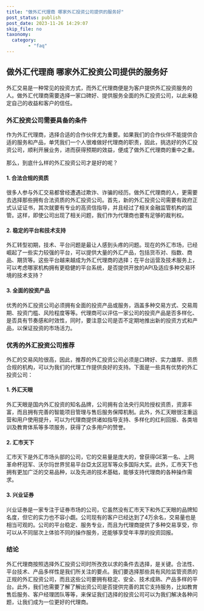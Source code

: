 ```yaml
---
title: "做外汇代理商 哪家外汇投资公司提供的服务好"
post_status: publish
post_date: 2023-11-26 14:29:07
skip_file: no
taxonomy:
  category:
        - "faq"
---
```


## 做外汇代理商 哪家外汇投资公司提供的服务好

外汇交易是一种常见的投资方式，而外汇代理商便是为客户提供外汇投资服务的人。做外汇代理商需要选择一家口碑好、提供服务全面的外汇投资公司，以此来稳定自己的收益和客户的信任。

### 外汇投资公司需要具备的条件

作为外汇代理商，选择合适的合作伙伴尤为重要。如果我们的合作伙伴不能提供合适的服务和产品，单凭我们一个人很难做好代理商的职责，因此，挑选好的外汇投资公司，顺利开展业务，进而获得预期的效益，便成了做外汇代理商的重中之重。

那么，到底什么样的外汇投资公司才是好的呢？

#### 1. 合法合规的资质

很多人参与外汇交易都曾经遭遇过欺诈、诈骗的经历。做外汇代理商的人，更需要去选择那些拥有合法资质的外汇投资公司。首先，新的外汇投资公司需要有政府正式认证证书，其次就要有专业的高资信指导，并且经过了相关金融监管机构的监管。这样，即使公司出现了相关问题，我们作为代理商也要有足够的裁判权。

#### 2. 稳定的平台和技术支持

外汇转型初期，技术、平台问题是最让人感到头疼的问题。现在的外汇市场，已经崛起了一些实力较强的平台，可以提供大量的外汇产品，包括货币对、指数、商品、期货等。这些平台越来越成为外汇代理商的选择；在平台运营及技术服务上，可以考虑哪家机构拥有更稳健的平台系统，是否提供开放的API及适应多种交易环境的技术支持？

#### 3. 全面的投资产品

优秀的外汇投资公司必须拥有全面的投资产品或服务，涵盖多种交易方式、交易周期、投资门槛、风险程度等等。代理商可以评估一家公司的投资产品是否多样化、是否具有节奏感和时效性，同时，要注意公司是否不定期地推出新的投资方式和产品，以保证投资的市场活力。

### 优秀的外汇投资公司推荐

外汇的交易风险很高，因此，推荐的外汇投资公司必须是口碑好、实力雄厚、资质合规的机构，可以为我们的代理工作提供良好的支持。下面是一些具有优势的外汇投资公司：

#### 1. 外汇天眼

外汇天眼是国内外汇投资的知名品牌，公司拥有合法央行风险授权资质，资源丰富，而且拥有完善的智能项目管理与售后服务保障机制。此外，外汇天眼很注重运营和用户使用提升，可以为代理商提供诸如指导支持、多样化的红利回报、各类培训及教育体系等多项服务，获得了众多用户的赞誉。

#### 2. 汇市天下

汇市天下是外汇市场头部的公司，它的交易量是庞大的，曾获得GE第一名、上网革命杯冠军、沃尔玛世界贸易平台亞太区冠军等众多国际大奖。此外，汇市天下也拥有更加广泛的交易品种，以及先进的技术基础，能够支持代理商的各种操作需求。

#### 3. 兴业证券

兴业证券是一家专注于证券市场的公司，它虽然没有汇市天下和外汇天眼的品牌知名度，但它的实力也不容小觑。公司现有的客户已经达到了4万余名，交易量也是相当可观的。公司的平台稳定、服务专业，而且为代理商提供了多种交易享受，你可以从不同层次上体验不同的操作服务，还能够享受年丰厚的投资回报。

### 结论

外汇代理商按照选择外汇投资公司时所孜孜以求的条件去选择，是关键。合法性、平台技术、产品多样性是我们所关注的要点。我们要选择那些具有风险监管资质的正规的外汇投资公司，而且这些公司要拥有稳定、安全、技术成熟、产品多样的平台。此外，我们也需要了解了解出资公司是否提供完善的其它支持服务，比如教育售后服务、客户经理团队等等，来保证我们选择的投资公司可以为我们解决各种问题，让我们成为一位更好的代理商。
